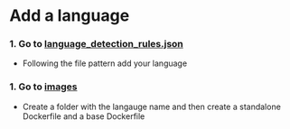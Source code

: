 # Add a language

### 1. Go to [language_detection_rules.json](../scripts/language_detection_rules.json)
- Following the file pattern add your language

### 1. Go to [images](../images)
- Create a folder with the langauge name and then create a standalone Dockerfile and a base Dockerfile
